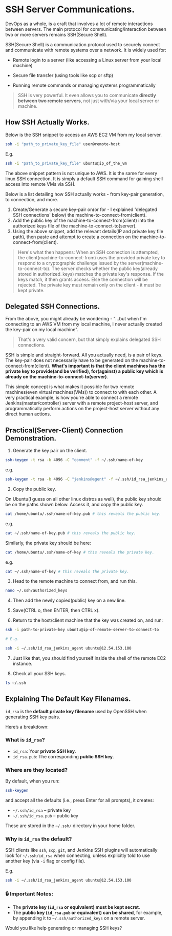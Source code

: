 # SSH Server Communications.

DevOps as a whole, is a craft that involves a lot of remote interactions between servers. The main protocol for communicating/interaction between two or
more servers remains SSH(Secure Shell).

SSH(Secure Shell) is a communication protocol used to securely connect and communicate with remote systems over a network. It is widely used for:

- Remote login to a server (like accessing a Linux server from your local machine)

- Secure file transfer (using tools like scp or sftp)

- Running remote commands or managing systems programmatically

> SSH is very powerful. It even allows you to communicate **directly between two remote servers**, not just with/via your local server or machine.

## How SSH Actually Works.

Below is the SSH snippet to access an AWS EC2 VM from my local server.

```bash
ssh -i "path_to_private_key_file" user@remote-host
```

E.g.

```bash
ssh -i "path_to_private_key_file" ubuntu@ip_of_the_vm
```

The above snippet pattern is not unique to AWS. It is the same for every linux SSH connection. It is simply a default SSH command for gaining shell access into remote VMs via SSH.

 Below is a list detailing how SSH actually works - from key-pair generation, to connection, and more.

1. Create/Generate a secure key-pair on(or for - I explained 'delegated SSH connections' below) the machine-to-connect-from(client).
2. Add the public key of the machine-to-connect-from(client) into the authorized keys file of the machine-to-connect-to(server).
3. Using the above snippet, add the relevant details(IP and private key file path), then paste and attempt to create a connection on the
machine-to-connect-from(client). 

> Here's what then happens: When an SSH connection is attempted, the client(machine-to-connect-from) uses the provided private key to respond to a cryptographic challenge issued by the server(machine-to-connect-to). The server checks whether the public key(already stored in authorized_keys) matches the private key's response. If the keys match, it then grants access. Else the connection will be rejected. The private key must remain only on the client - it must be kept private.

## Delegated SSH Connections.

From the above, you might already be wondering - "...but when I'm connecting to an AWS VM from my local machine, I never actually created the key-pair on my local machine".

> That's a very valid concern, but that simply explains delegated SSH connections.

SSH is simple and straight-forward. All you actually need, is a pair of keys. The key-pair does not necessarily have to be generated on the machine-to-connect-from(client). **What's important is that the client machines has the private key to provide(and be verified), for(against) a public key which is already on the machine-to-connect-to(server)**.

This simple concept is what makes it possible for two remote machines(even virtual machines(VMs)) to connect to with each other. A very practical example, is how you're able to connect a remote Jenkins(master/controller) server with a remote project-host server, and programmatically perform actions on the project-host server without any direct human actions.

## Practical(Server-Client) Connection Demonstration.

1. Generate the key pair on the client. 

```bash
ssh-keygen -t rsa -b 4096 -C "comment" -f ~/.ssh/name-of-key
```

e.g.

```bash
ssh-keygen -t rsa -b 4096 -C "jenkins@agent" -f ~/.ssh/id_rsa_jenkins_agent # creates the keys, and reveals where to access both the private and public keys.
```

2. Copy the public key.

On Ubuntu(I guess on all other linux distros as well), the public key should be on the paths shown below. Access it, and copy the public key.

```bash
cat /home/ubuntu/.ssh/name-of-key.pub # this reveals the public key.
```

e.g.

```bash
cat ~/.ssh/name-of-key.pub # this reveals the public key.
```

Similarly, the private key should be here:

```bash
cat /home/ubuntu/.ssh/name-of-key # this reveals the private key.
```

e.g.

```bash
cat ~/.ssh/name-of-key # this reveals the private key.
```

3. Head to the remote machine to connect from, and run this.

```bash
nano ~/.ssh/authorized_keys
```

4. Then add the newly copied(public) key on a new line.

5. Save(CTRL o, then ENTER, then CTRL x).

6. Return to the host/client machine that the key was created on, and run:

```bash
ssh -i path-to-private-key ubuntu@ip-of-remote-server-to-connect-to

# E.g.

ssh -i ~/.ssh/id_rsa_jenkins_agent ubuntu@12.54.153.100
```

7. Just like that, you should find yourself inside the shell of the remote EC2 instance.

8. Check all your SSH keys.

```bash
ls ~/.ssh
```

## Explaining The Default Key Filenames.

`id_rsa` is the **default private key filename** used by OpenSSH when generating SSH key pairs.

Here’s a breakdown:

### What is `id_rsa`?

* `id_rsa`: Your **private SSH key**.
* `id_rsa.pub`: The corresponding **public SSH key**.

### Where are they located?

By default, when you run:

```bash
ssh-keygen
```

and accept all the defaults (i.e., press Enter for all prompts), it creates:

* `~/.ssh/id_rsa` – private key
* `~/.ssh/id_rsa.pub` – public key

These are stored in the `~/.ssh/` directory in your home folder.

### Why is `id_rsa` the default?

SSH clients like `ssh`, `scp`, `git`, and Jenkins SSH plugins will automatically look for `~/.ssh/id_rsa` when connecting, unless explicitly told to use another key (via `-i` flag or config file).

E.g.

```bash
ssh -i ~/.ssh/id_rsa_jenkins_agent ubuntu@12.54.153.100
```

### 🔒 Important Notes:

* The **private key (`id_rsa` or equivalent) must be kept secret**.
* The **public key (`id_rsa.pub` or equivalent) can be shared**, for example, by appending it to `~/.ssh/authorized_keys` on a remote server.

Would you like help generating or managing SSH keys?
